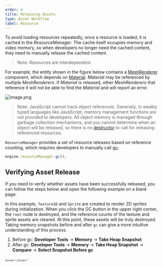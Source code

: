 ```yaml
---
order: 4
title: Releasing Assets
type: Asset Workflow
label: Resource
---
```


To avoid loading resources repeatedly, once a resource is loaded, it is cached in the _ResourceManager_. The cache itself occupies memory and video memory, so when developers no longer need the cached content, they need to manually release the cached content.

> Note: Resources are interdependent.

For example, the entity shown in the figure below contains a [MeshRenderer](/en/apis/core/#MeshRenderer) component, which depends on [Material](/en/apis/core/#Material). _Material_ may be referenced by multiple _MeshRenderers_. If _Material_ is released, other _MeshRenderers_ that reference it will not be able to find the _Material_ and will report an error.

![image.png](https://gw.alipayobjects.com/mdn/mybank_yulibao/afts/img/A*wXmqRIwqI18AAAAAAAAAAAAAARQnAQ)

> Note: JavaScript cannot track object references. Generally, in weakly typed languages like JavaScript, memory management functions are not provided to developers. All object memory is managed through garbage collection mechanisms, and you cannot determine when an object will be released, so there is no [destructor](https://zh.wikipedia.org/wiki/%E8%A7%A3%E6%A7%8B%E5%AD%90) to call for releasing referenced resources.

`ResourceManager` provides a set of resource releases based on reference counting, which requires developers to manually call [gc](/en/apis/core/#ResourceManager-gc):

```typescript
engine.resourceManager.gc();
```

## Verifying Asset Release

If you need to verify whether assets have been successfully released, you can follow the steps below and open the following example on a blank page:

<playground src="assets-gc.ts"></playground>

In this example, `Texture2D` and `Sprite` are created to render 2D sprites during initialization. When you click the GC button in the upper right corner, the `root` node is destroyed, and the reference counts of the texture and sprite assets are cleared. At this point, these assets will be truly destroyed. Taking memory snapshots before and after `gc` can give a more intuitive understanding of this process.

1. Before gc: **Developer Tools** -> **Memory** -> **Take Heap Snapshot**
2. After gc: **Developer Tools** -> **Memory** -> **Take Heap Snapshot** -> **Compare** -> **Select Snapshot Before gc**

<img src="https://mdn.alipayobjects.com/huamei_yo47yq/afts/img/A*CtRmTqXDgt0AAAAAAAAAAAAADhuCAQ/original" alt="image-1" style="zoom:50%;" />

<img src="https://mdn.alipayobjects.com/huamei_yo47yq/afts/img/A*E5PwQ7ocw2EAAAAAAAAAAAAADhuCAQ/original" alt="image-1" style="zoom:50%;" />
